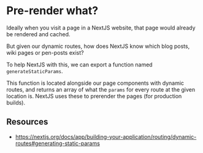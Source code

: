 # Pre-render what?

Ideally when you visit a page in a NextJS website, that page would already be rendered and cached.

But given our dynamic routes, how does NextJS know which blog posts, wiki pages or pen-posts exist?

To help NextJS with this, we can export a function named `generateStaticParams`.

This function is located alongside our page components with dynamic routes, and returns an array of what the `params` for every route at the given location is. NextJS uses these to prerender the pages (for production builds).

## Resources

- https://nextjs.org/docs/app/building-your-application/routing/dynamic-routes#generating-static-params
